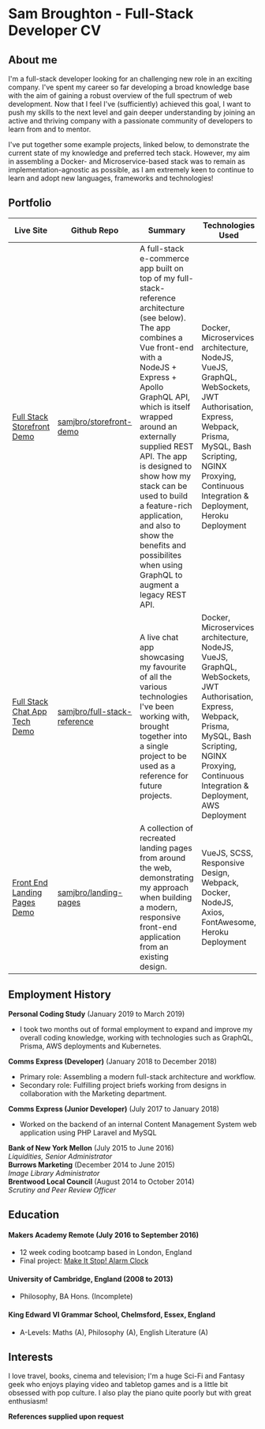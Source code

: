 # Sam Broughton - Full-Stack Developer CV
## About me

I'm a full-stack developer looking for an challenging new role in an exciting company. I've spent my career so far developing a broad knowledge base with the aim of gaining a robust overview of the full spectrum of web development. Now that I feel I've (sufficiently) achieved this goal, I want to push my skills to the next level and gain deeper understanding by joining an active and thriving company with a passionate community of developers to learn from and to mentor.

I've put together some example projects, linked below, to demonstrate the current state of my knowledge and preferred tech stack. However, my aim in assembling a Docker- and Microservice-based stack was to remain as implementation-agnostic as possible, as I am extremely keen to continue to learn and adopt new languages, frameworks and technologies!

## Portfolio
|Live Site|Github Repo|Summary|Technologies Used|
|-------|-------------|---------|------------|
|[Full Stack Storefront Demo](http://storefront.sjbroughton.com) | [samjbro/storefront-demo](https://github.com/samjbro/storefront-demo) | A full-stack e-commerce app built on top of my full-stack-reference architecture (see below). The app combines a Vue front-end with a NodeJS + Express + Apollo GraphQL API, which is itself wrapped around an externally supplied REST API. The app is designed to show how my stack can be used to build a feature-rich application, and also to show the benefits and possibilites when using GraphQL to augment a legacy REST API. | Docker, Microservices architecture, NodeJS, VueJS, GraphQL, WebSockets, JWT Authorisation, Express, Webpack, Prisma, MySQL, Bash Scripting, NGINX Proxying, Continuous Integration & Deployment, Heroku Deployment
|[Full Stack Chat App Tech Demo](http://fullstack.sjbroughton.com) | [samjbro/full-stack-reference](https://github.com/samjbro/full-stack-reference) | A live chat app showcasing my favourite of all the various technologies I've been working with, brought together into a single project to be used as a reference for future projects. | Docker, Microservices architecture, NodeJS, VueJS, GraphQL, WebSockets, JWT Authorisation, Express, Webpack, Prisma, MySQL, Bash Scripting, NGINX Proxying, Continuous Integration & Deployment, AWS Deployment
|[Front End Landing Pages Demo](http://landing-pages.sjbroughton.com) | [samjbro/landing-pages](https://github.com/samjbro/landing-pages) | A collection of recreated landing pages from around the web, demonstrating my approach when building a modern, responsive front-end application from an existing design. | VueJS, SCSS, Responsive Design, Webpack, Docker, NodeJS, Axios, FontAwesome, Heroku Deployment

## Employment History
**Personal Coding Study** (January 2019 to March 2019)
- I took two months out of formal employment to expand and improve my overall coding knowledge, working with technologies such as GraphQL, Prisma, AWS deployments and Kubernetes.

**Comms Express (Developer)** (January 2018 to December 2018)
- Primary role: Assembling a modern full-stack architecture and workflow.
- Secondary role: Fulfilling project briefs working from designs in collaboration with the Marketing department.

**Comms Express (Junior Developer)** (July 2017 to January 2018)
- Worked on the backend of an internal Content Management System web application using PHP Laravel and MySQL

**Bank of New York Mellon** (July 2015 to June 2016)    
*Liquidities, Senior Administrator*   
**Burrows Marketing** (December 2014 to June 2015)   
*Image Library Administrator*  
**Brentwood Local Council** (August 2014 to October 2014)   
*Scrutiny and Peer Review Officer*

## Education
#### Makers Academy Remote (July 2016 to September 2016)
- 12 week coding bootcamp based in London, England
- Final project: [Make It Stop! Alarm Clock](https://github.com/MakeItStop/task-based-alarm)
#### University of Cambridge, England (2008 to 2013)
- Philosophy, BA Hons. (Incomplete)
#### King Edward VI Grammar School, Chelmsford, Essex, England
- A-Levels: Maths (A), Philosophy (A), English Literature (A)

## Interests
I love travel, books, cinema and television; I'm a huge Sci-Fi and Fantasy geek who enjoys playing video and tabletop games and is a little bit obsessed with pop culture. I also play the piano quite poorly but with great enthusiasm!

**References supplied upon request**
